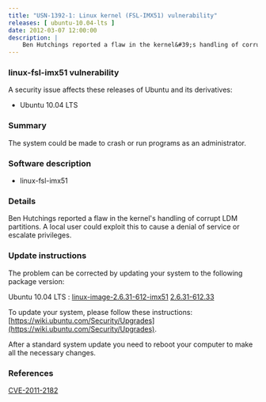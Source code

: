 ```yaml
---
title: "USN-1392-1: Linux kernel (FSL-IMX51) vulnerability"
releases: [ ubuntu-10.04-lts ]
date: 2012-03-07 12:00:00
description: |
    Ben Hutchings reported a flaw in the kernel&#39;s handling of corrupt LDM partitions. A local user could exploit this to cause a denial of service or escalate privileges. 
--- 
```

 
### linux-fsl-imx51 vulnerability

A security issue affects these releases of Ubuntu and its derivatives:

* Ubuntu 10.04 LTS

### Summary

The system could be made to crash or run programs as an administrator. 

### Software description

* linux-fsl-imx51 

### Details

Ben Hutchings reported a flaw in the kernel&#39;s handling of corrupt LDM partitions. A local user could exploit this to cause a denial of service or escalate privileges. 

### Update instructions

The problem can be corrected by updating your system to the following package version:

Ubuntu 10.04 LTS
 : [linux-image-2.6.31-612-imx51](https://launchpad.net/ubuntu/+source/linux-fsl-imx51) <span> [2.6.31-612.33](https://launchpad.net/ubuntu/+source/linux-fsl-imx51/2.6.31-612.33) </span> 

To update your system, please follow these instructions: [https://wiki.ubuntu.com/Security/Upgrades](https://wiki.ubuntu.com/Security/Upgrades).

After a standard system update you need to reboot your computer to make all the necessary changes. 

### References

 [CVE-2011-2182](http://people.ubuntu.com/~ubuntu-security/cve/CVE-2011-2182)
 
